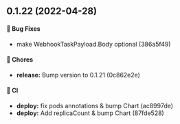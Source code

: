 ## 0.1.22 (2022-04-28)

#### 🐞 Bug Fixes

* make WebhookTaskPayload.Body optional (386a5f49)

#### 🚧 Chores

* **release:** Bump version to 0.1.21 (0c862e2e)

#### 🔁 CI

* **deploy:** fix pods annotations & bump Chart (ac8997de)
* **deploy:** Add replicaCount & bump Chart (87fde528)

